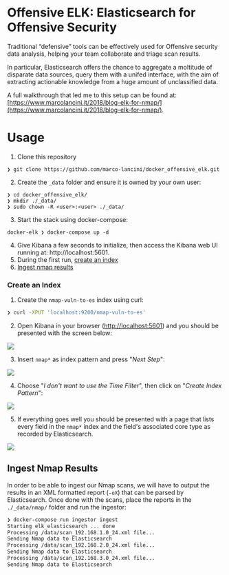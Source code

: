 # Offensive ELK: Elasticsearch for Offensive Security

Traditional “defensive” tools can be effectively used for Offensive security data analysis, helping your team collaborate and triage scan results.

In particular, Elasticsearch offers the chance to aggregate a moltitude of disparate data sources, query them with a unifed interface, with the aim of extracting actionable knowledge from a huge amount of unclassified data.

A full walkthrough that led me to this setup can be found at: [https://www.marcolancini.it/2018/blog-elk-for-nmap/](https://www.marcolancini.it/2018/blog-elk-for-nmap/).



# Usage

1. Clone this repository
```
❯ git clone https://github.com/marco-lancini/docker_offensive_elk.git
```
2. Create the `_data` folder and ensure it is owned by your own user:
```
❯ cd docker_offensive_elk/
❯ mkdir ./_data/
❯ sudo chown -R <user>:<user> ./_data/
```
3. Start the stack using docker-compose:
```
docker-elk ❯ docker-compose up -d
```
4. Give Kibana a few seconds to initialize, then access the Kibana web UI running at: http://localhost:5601.
5. During the first run, [create an index](#create-an-index)
6. [Ingest nmap results](#ingest-nmap-results)


### Create an Index

1. Create the `nmap-vuln-to-es` index using curl:
```bash
❯ curl -XPUT 'localhost:9200/nmap-vuln-to-es'
```
2. Open Kibana in your browser ([http://localhost:5601](http://localhost:5601)) and you should be presented with the screen below:
<img src="https://www.marcolancini.it/images/posts/blog_elk_index1.png">

3. Insert `nmap*` as index pattern and press "_Next Step_":
<img src="https://www.marcolancini.it/images/posts/blog_elk_index2.png">

4. Choose "_I don't want to use the Time Filter_", then click on "_Create Index Pattern_":
<img src="https://www.marcolancini.it/images/posts/blog_elk_index3.png">

5. If everything goes well you should be presented with a page that lists every field in the `nmap*` index and the field's associated core type as recorded by Elasticsearch. 
<img src="https://www.marcolancini.it/images/posts/blog_elk_index4.png">



## Ingest Nmap Results

In order to be able to ingest our Nmap scans, we will have to output the results in an XML formatted report (`-oX`) that can be parsed by Elasticsearch.
Once done with the scans, place the reports in the `./_data/nmap/` folder and run the ingestor:

```bash
❯ docker-compose run ingestor ingest
Starting elk_elasticsearch ... done
Processing /data/scan_192.168.1.0_24.xml file...
Sending Nmap data to Elasticsearch
Processing /data/scan_192.168.2.0_24.xml file...
Sending Nmap data to Elasticsearch
Processing /data/scan_192.168.3.0_24.xml file...
Sending Nmap data to Elasticsearch
```
